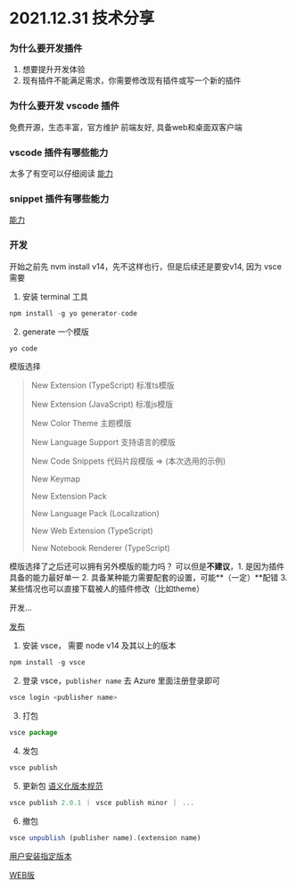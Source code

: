 # 2021.12.31 技术分享

### 为什么要开发插件
1. 想要提升开发体验
2. 现有插件不能满足需求，你需要修改现有插件或写一个新的插件

### 为什么要开发 vscode 插件
免费开源，生态丰富，官方维护 前端友好, 具备web和桌面双客户端


### vscode 插件有哪些能力
太多了有空可以仔细阅读 [能力](https://code.visualstudio.com/api)
### snippet 插件有哪些能力
[能力](https://code.visualstudio.com/docs/editor/userdefinedsnippets#_snippet-syntax)

### 开发

开始之前先 nvm install v14，先不这样也行，但是后续还是要安v14, 因为 vsce 需要

1. 安装 terminal 工具
```javascript
npm install -g yo generator-code
```
2. generate 一个模版
```javascript
yo code
```
模版选择

> New Extension (TypeScript) 标准ts模版
> 
> New Extension (JavaScript) 标准js模版
> 
> New Color Theme 主题模版
> 
> New Language Support 支持语言的模版
> 
> New Code Snippets 代码片段模版 => (本次选用的示例)
> 
> New Keymap
> 
> New Extension Pack
> 
> New Language Pack (Localization)
> 
> New Web Extension (TypeScript)
> 
> New Notebook Renderer (TypeScript)

模版选择了之后还可以拥有另外模版的能力吗？
可以但是**不建议**，1. 是因为插件具备的能力最好单一 2. 具备某种能力需要配套的设置，可能**（一定）**配错 3. 某些情况也可以直接下载被人的插件修改（比如theme）

开发...

[发布](https://code.visualstudio.com/api/working-with-extensions/publishing-extension)

1. 安装 vsce， 需要 node v14 及其以上的版本
```javascript
npm install -g vsce
```
2. 登录 vsce，`publisher name` 去 Azure 里面注册登录即可
```javascript
vsce login <publisher name>
```
3. 打包
```javascript
vsce package
```
4. 发包
```javascript
vsce publish
```
5. 更新包 [语义化版本规范](https://semver.org/lang/zh-CN/)
```javascript
vsce publish 2.0.1 ｜ vsce publish minor ｜ ...
```
6. 撤包
```javascript
vsce unpublish (publisher name).(extension name)
```

[用户安装指定版本](https://code.visualstudio.com/updates/v1_30#_install-previous-versions)

[WEB版](https://vscode.dev/)